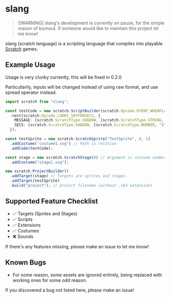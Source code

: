 # slang

> ![WARNING]
> slang's development is currently on pause, for the simple reason of burnout. If someone would like to maintain this project let me know!

slang (scratch language) is a scripting language that compiles into playable [Scratch](https://scratch.mit.edu/) games.

## Example Usage

Usage is very clunky currently, this will be fixed in 0.2.0

Particullarily, inputs will be changed instead of using raw format, and use spread operator instead.

```ts
import scratch from "slang";

const testCode = new scratch.ScriptBuilder(scratch.Opcode.EVENT_WHENFLAGCLICKED)
  .next(scratch.Opcode.LOOKS_SAYFORSECS, {
    MESSAGE: [scratch.ScratchType.SHADOW, [scratch.ScratchType.STRING, "Hello!"]], // Shadow blocks exist because of Blockly
    SECS: [scratch.ScratchType.SHADOW, [scratch.ScratchType.NUMBER, "2"]]
  });

const testSprite = new scratch.ScratchSprite("TestSprite", 0, 1)
  .addCostume("costume1.svg") // Path is relative
  .addCode(testCode);

const stage = new scratch.ScratchStage(0) // Argument is costume number
  .addCostume("stage1.svg");

new scratch.ProjectBuilder()
  .addTarget(stage) // Targets are sprites and stages.
  .addTarget(testSprite)
  .build("project"); // project filename (without .sb3 extension)
```

## Supported Feature Checklist

- :white_check_mark: Targets (Sprites and Stages)
- :white_check_mark: Scripts
- :white_check_mark: Extensions
- :white_check_mark: Costumes
- :x: Sounds

If there's any features missing, please make an issue to let me know!

## Known Bugs

- For some reason, some assets are ignored entirely, being replaced with working ones for some odd reason.

If you discovered a bug not listed here, please make an issue!
